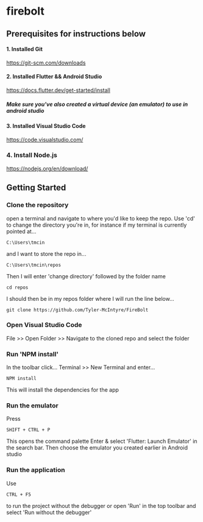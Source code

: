 # firebolt


## Prerequisites for instructions below
#### 1. Installed Git
https://git-scm.com/downloads

#### 2. Installed Flutter && Android Studio
https://docs.flutter.dev/get-started/install
##### Make sure you've also created a virtual device (an emulator) to use in android studio

#### 3. Installed Visual Studio Code
https://code.visualstudio.com/

### 4. Install Node.js
https://nodejs.org/en/download/


## Getting Started

### Clone the repository
open a terminal and navigate to where you'd like to keep the repo. Use 'cd' to change the directory you're in,
for instance if my terminal is currently pointed at...
```
C:\Users\tmcin
```
and I want to store the repo in...
```
C:\Users\tmcin\repos
```
Then I will enter 'change directory' followed by the folder name
```
cd repos
```
I should then be in my repos folder where I will run the line below...
```
git clone https://github.com/Tyler-McIntyre/FireBolt
```

### Open Visual Studio Code
File >> Open Folder >> Navigate to the cloned repo and select the folder

### Run 'NPM install'
In the toolbar click... Terminal >> New Terminal and enter...
```
NPM install
```
This will install the dependencies for the app

### Run the emulator
Press
```
SHIFT + CTRL + P
```
This opens the command palette 
Enter & select 'Flutter: Launch Emulator' in the search bar.
Then choose the emulator you created earlier in Android studio

### Run the application
Use 
```
CTRL + F5 
```
to run the project without the debugger or open 'Run' in the top toolbar and select 'Run without the debugger'

